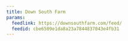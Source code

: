 ```yaml
---
title: Down South Farm
params:
  feedlink: https://downsouthfarm.com/feed/
  feedid: cbe6509e1da8a23a7844837043e4fb31
---
```

